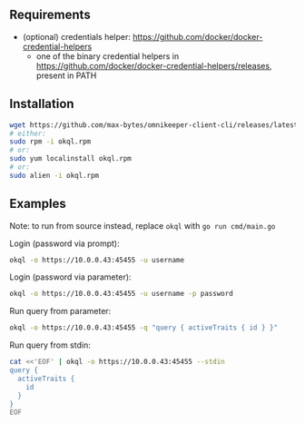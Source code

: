 ## Requirements

- (optional) credentials helper: https://github.com/docker/docker-credential-helpers
  - one of the binary credential helpers in https://github.com/docker/docker-credential-helpers/releases, present in PATH

## Installation

~~~bash
wget https://github.com/max-bytes/omnikeeper-client-cli/releases/latest/download/okql.rpm
# either:
sudo rpm -i okql.rpm
# or:
sudo yum localinstall okql.rpm
# or:
sudo alien -i okql.rpm
~~~

## Examples

Note: to run from source instead, replace `okql` with `go run cmd/main.go`

Login (password via prompt):
~~~bash
okql -o https://10.0.0.43:45455 -u username
~~~

Login (password via parameter):
~~~bash
okql -o https://10.0.0.43:45455 -u username -p password
~~~

Run query from parameter:
~~~bash
okql -o https://10.0.0.43:45455 -q "query { activeTraits { id } }"
~~~

Run query from stdin:
~~~bash
cat <<'EOF' | okql -o https://10.0.0.43:45455 --stdin
query {
  activeTraits {
    id
  }
}
EOF
~~~